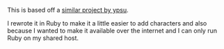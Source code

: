 This is based off a [similar project by ypsu][1].

I rewrote it in Ruby to make it a little easier to add characters and also
because I wanted to make it available over the internet and I can only run
Ruby on my shared host.

[1]: https://github.com/ypsu/latex-to-unicode
